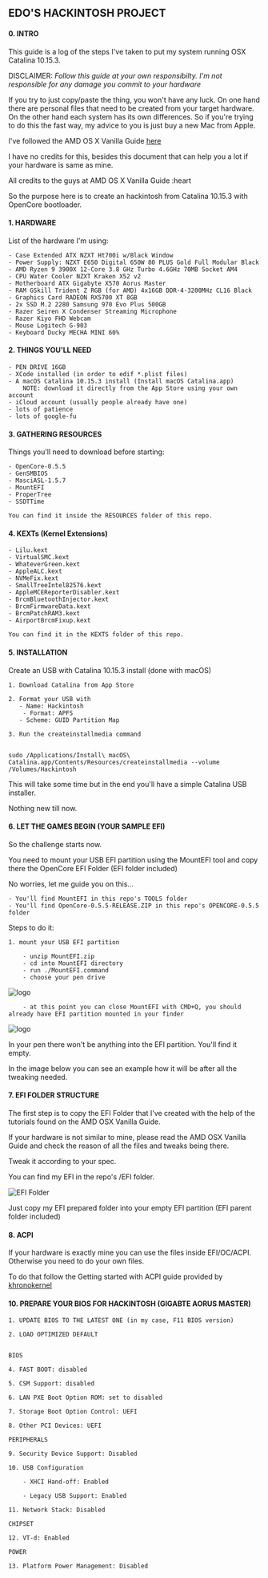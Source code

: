 ## EDO'S HACKINTOSH PROJECT

#### 0. INTRO

This guide is a log of the steps I've taken to put my system running OSX Catalina 10.15.3.

DISCLAIMER: *Follow this guide at your own responsibilty. I'm not responsible for any damage  you commit to your hardware*

If you try to just copy/paste the thing, you won't have any luck. On one hand there are personal files that need to be created from your target hardware. On the other hand each system has its own differences. So if you're trying to do this the fast way, my advice to you is just buy a new Mac from Apple.

I've followed the AMD OS X Vanilla Guide [here](https://vanilla.amd-osx.com)

I have no credits for this, besides this document that can help you a lot if your hardware is same as mine.

All credits to the guys at AMD OS X Vanilla Guide :heart

So the purpose here is to create an hackintosh from Catalina 10.15.3 with OpenCore bootloader.


#### 1. HARDWARE

List of the hardware I'm using:

    - Case Extended ATX NZXT Ht700i w/Black Window
    - Power Supply: NZXT E650 Digital 650W 80 PLUS Gold Full Modular Black
    - AMD Ryzen 9 3900X 12-Core 3.8 GHz Turbo 4.6GHz 70MB Socket AM4
    - CPU Water Cooler NZXT Kraken X52 v2
    - Motherboard ATX Gigabyte X570 Aorus Master
    - RAM GSkill Trident Z RGB (for AMD) 4x16GB DDR-4-3200MHz CL16 Black
    - Graphics Card RADEON RX5700 XT 8GB
    - 2x SSD M.2 2280 Samsung 970 Evo Plus 500GB
    - Razer Seiren X Condenser Streaming Microphone
    - Razer Kiyo FHD Webcam
    - Mouse Logitech G-903
    - Keyboard Ducky MECHA MINI 60%

#### 2. THINGS YOU'LL NEED

    - PEN DRIVE 16GB
    - XCode installed (in order to edif *.plist files)
    - A macOS Catalina 10.15.3 install (Install macOS Catalina.app)
        NOTE: download it directly from the App Store using your own account
    - iCloud account (usually people already have one)
    - lots of patience
    - lots of google-fu


#### 3. GATHERING RESOURCES

Things you'll need to download before starting:

    - OpenCore-0.5.5
    - GenSMBIOS
    - MasciASL-1.5.7
    - MountEFI
    - ProperTree
    - SSDTTime

    You can find it inside the RESOURCES folder of this repo.


#### 4. KEXTs (Kernel Extensions)

    - Lilu.kext
    - VirtualSMC.kext
    - WhateverGreen.kext
    - AppleALC.kext
    - NVMeFix.kext
    - SmallTreeIntel82576.kext
    - AppleMCEReporterDisabler.kext
    - BrcmBluetoothInjector.kext
    - BrcmFirmwareData.kext
    - BrcmPatchRAM3.kext
    - AirportBrcmFixup.kext

    You can find it in the KEXTS folder of this repo.


#### 5. INSTALLATION

Create an USB with Catalina 10.15.3 install (done with macOS)

    1. Download Catalina from App Store

    2. Format your USB with
       - Name: Hackintosh
        - Format: APFS
       - Scheme: GUID Partition Map

    3. Run the createinstallmedia command


    sudo /Applications/Install\ macOS\ Catalina.app/Contents/Resources/createinstallmedia --volume /Volumes/Hackintosh



This will take some time but in the end you'll have a simple Catalina USB installer.

Nothing new till now.


#### 6. LET THE GAMES BEGIN (YOUR SAMPLE EFI)

So the challenge starts now.

You need to mount your USB EFI partition using the MountEFI tool and copy there the OpenCore EFI Folder (EFI folder included)

No worries, let me guide you on this...

    - You'll find MountEFI in this repo's TOOLS folder
    - You'll find OpenCore-0.5.5-RELEASE.ZIP in this repo's OPENCORE-0.5.5 folder

Steps to do it:

    1. mount your USB EFI partition

        - unzip MountEFI.zip
        - cd into MountEFI directory
        - run ./MountEFI.command
        - choose your pen drive

![logo](/SCREENSHOTS/MountEFI001.png?raw=true "Mount EFI")


        - at this point you can close MountEFI with CMD+Q, you should already have EFI partition mounted in your finder

![logo](/SCREENSHOTS/MountEFI002.png?raw=true "Mounted EFI")


In your pen there won't be anything into the EFI partition. You'll find it empty.

In the image below you can see an example how it will be after all the tweaking needed.

#### 7. EFI FOLDER STRUCTURE

The first step is to copy the EFI Folder that I've created with the help of the tutorials found on the AMD OSX Vanilla Guide.

If your hardware is not similar to mine, please read the AMD OSX Vanilla Guide and check the reason of all the files and tweaks being there.

Tweak it according to your spec.

You can find my EFI in the repo's /EFI folder.

![EFI Folder](/SCREENSHOTS/EFIFolder.png?raw=true "Prepared EFI Folder")

Just copy my EFI prepared folder into your empty EFI partition (EFI parent folder included)


#### 8. ACPI

If your hardware is exactly mine you can use the files inside EFI/OC/ACPI. Otherwise you need to do your own files.

To do that follow the Getting started with ACPI guide provided by [khronokernel](khronokernel.github.io/Getting-Started-With-ACPI/)







#### 10. PREPARE YOUR BIOS FOR HACKINTOSH (GIGABTE AORUS MASTER)

    1. UPDATE BIOS TO THE LATEST ONE (in my case, F11 BIOS version)

    2. LOAD OPTIMIZED DEFAULT


    BIOS

    4. FAST BOOT: disabled

    5. CSM Support: disabled

    6. LAN PXE Boot Option ROM: set to disabled

    7. Storage Boot Option Control: UEFI

    8. Other PCI Devices: UEFI

    PERIPHERALS

    9. Security Device Support: Disabled

    10. USB Configuration

        - XHCI Hand-off: Enabled

        - Legacy USB Support: Enabled

    11. Network Stack: Disabled

    CHIPSET

    12. VT-d: Enabled

    POWER

    13. Platform Power Management: Disabled
